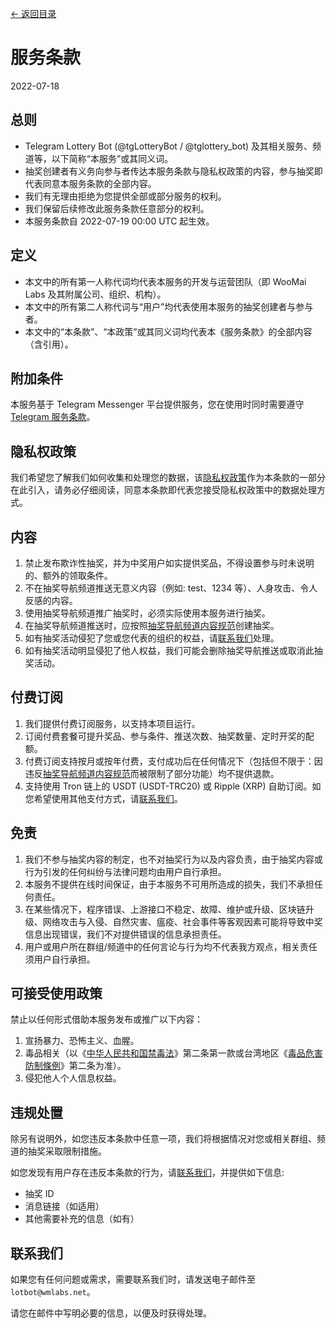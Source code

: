 [<- 返回目录](index.md)

# 服务条款

2022-07-18

## 总则

* Telegram Lottery Bot (@tgLotteryBot / @tglottery_bot) 及其相关服务、频道等，以下简称“本服务”或其同义词。
* 抽奖创建者有义务向参与者传达本服务条款与隐私权政策的内容，参与抽奖即代表同意本服务条款的全部内容。
* 我们有无理由拒绝为您提供全部或部分服务的权利。
* 我们保留后续修改此服务条款任意部分的权利。
* 本服务条款自 2022-07-19 00:00 UTC 起生效。

## 定义

* 本文中的所有第一人称代词均代表本服务的开发与运营团队（即 WooMai Labs 及其附属公司、组织、机构）。
* 本文中的所有第二人称代词与“用户”均代表使用本服务的抽奖创建者与参与者。
* 本文中的“本条款”、“本政策”或其同义词均代表本《服务条款》的全部内容（含引用）。

## 附加条件

本服务基于 Telegram Messenger 平台提供服务，您在使用时同时需要遵守 [Telegram 服务条款](https://telegram.org/tos)。

## 隐私权政策

我们希望您了解我们如何收集和处理您的数据，该[隐私权政策](privacy.md)作为本条款的一部分在此引入，请务必仔细阅读，同意本条款即代表您接受隐私权政策中的数据处理方式。

## 内容

1. 禁止发布欺诈性抽奖，并为中奖用户如实提供奖品，不得设置参与时未说明的、额外的领取条件。
2. 不在抽奖导航频道推送无意义内容（例如: test、1234 等）、人身攻击、令人反感的内容。
3. 使用抽奖导航频道推广抽奖时，必须实际使用本服务进行抽奖。
4. 在抽奖导航频道推送时，应按照[抽奖导航频道内容规范](LotteryIndexTerms.md)创建抽奖。
5. 如有抽奖活动侵犯了您或您代表的组织的权益，请[联系我们](#联系我们)处理。
6. 如有抽奖活动明显侵犯了他人权益，我们可能会删除抽奖导航推送或取消此抽奖活动。

## 付费订阅

1. 我们提供付费订阅服务，以支持本项目运行。
2. 订阅付费套餐可提升奖品、参与条件、推送次数、抽奖数量、定时开奖的配额。
3. 付费订阅支持按月或按年付费，支付成功后在任何情况下（包括但不限于：因违反[抽奖导航频道内容规范](LotteryIndexTerms.md)而被限制了部分功能）均不提供退款。
4. 支持使用 Tron 链上的 USDT (USDT-TRC20) 或 Ripple (XRP) 自助订阅。如您希望使用其他支付方式，请[联系我们](#联系我们)。

## 免责

1. 我们不参与抽奖内容的制定，也不对抽奖行为以及内容负责，由于抽奖内容或行为引发的任何纠纷与法律问题均由用户自行承担。
2. 本服务不提供在线时间保证，由于本服务不可用所造成的损失，我们不承担任何责任。
3. 在某些情况下，程序错误、上游接口不稳定、故障、维护或升级、区块链升级、网络攻击与入侵、自然灾害、瘟疫、社会事件等客观因素可能将导致中奖信息出现错误，我们不对提供错误的信息承担责任。
4. 用户或用户所在群组/频道中的任何言论与行为均不代表我方观点，相关责任须用户自行承担。

## 可接受使用政策

禁止以任何形式借助本服务发布或推广以下内容：

1. 宣扬暴力、恐怖主义、血腥。
2. 毒品相关（以《[中华人民共和国禁毒法](https://zh.wikisource.org/wiki/%E4%B8%AD%E5%8D%8E%E4%BA%BA%E6%B0%91%E5%85%B1%E5%92%8C%E5%9B%BD%E7%A6%81%E6%AF%92%E6%B3%95)》第二条第一款或台湾地区《[毒品危害防制條例](https://law.moj.gov.tw/LawClass/LawSingle.aspx?pcode=C0000008&flno=2)》第二条为准）。
3. 侵犯他人个人信息权益。

## 违规处置

除另有说明外，如您违反本条款中任意一项，我们将根据情况对您或相关群组、频道的抽奖采取限制措施。

如您发现有用户存在违反本条款的行为，请[联系我们](#联系我们)，并提供如下信息:

* 抽奖 ID
* 消息链接（如适用）
* 其他需要补充的信息（如有）

## 联系我们

如果您有任何问题或需求，需要联系我们时，请发送电子邮件至 `lotbot@wmlabs.net`。

请您在邮件中写明必要的信息，以便及时获得处理。
